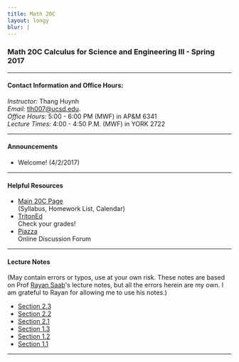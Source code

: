 ```yaml
---
title: Math 20C
layout: longy
blur: |
---
```

### Math 20C Calculus for Science and Engineering III - Spring 2017  

---

#### Contact Information and Office Hours:  

*Instructor:* Thang Huynh  
*Email:* [tlh007@ucsd.edu][email].    
*Office Hours:* 5:00 - 6:00 PM (MWF) in AP&M 6341  
*Lecture Times:* 4:00 - 4:50 P.M. (MWF)	in YORK 2722


[email]: mailto:tlh007@ucsd.edu


---  

#### Announcements  

  * Welcome! (4/2/2017)

--- 

#### Helpful Resources  

  - [Main 20C Page][math20c]  
    (Syllabus, Homework List, Calendar)  
  - [TritonEd][tritoned]  
    Check your grades!  
  - [Piazza][piazza]  
    Online Discussion Forum  
  
[math20c]:http://www.math.ucsd.edu/~abowers/20c/index.html
[tritoned]:https://tritoned.ucsd.edu
[piazza]:https://piazza.com/ucsd

---

#### Lecture Notes  
(May contain errors or typos, use at your own risk. These notes are based on Prof [Rayan Saab][RS]'s lecture notes, but all the errors herein are my own. I am grateful to Rayan for allowing me to use his notes.)

  - [Section 2.3][section2.3]
  - [Section 2.2][section2.2]
  - [Section 2.1][section2.1]
  - [Section 1.3][section1.3]
  - [Section 1.2][section1.2]
  - [Section 1.1][section1.1]

[section2.3]:http://thanghuynh.org/teaching/Section2_3.pdf
[section2.2]:http://thanghuynh.org/teaching/Section2_2.pdf
[section2.1]:http://thanghuynh.org/teaching/Section2_1.pdf
[section1.3]:http://thanghuynh.org/teaching/Section1_3.pdf
[section1.2]:http://thanghuynh.org/teaching/Section1_2.pdf
[section1.1]:http://thanghuynh.org/teaching/Section1_1.pdf
[RS]:http://www.math.ucsd.edu/~rsaab/  

---  






